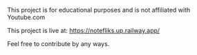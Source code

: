 
This project is for educational purposes and is not affiliated with Youtube.com

This project is live at: https://notefliks.up.railway.app/


Feel free to contribute by any ways.

